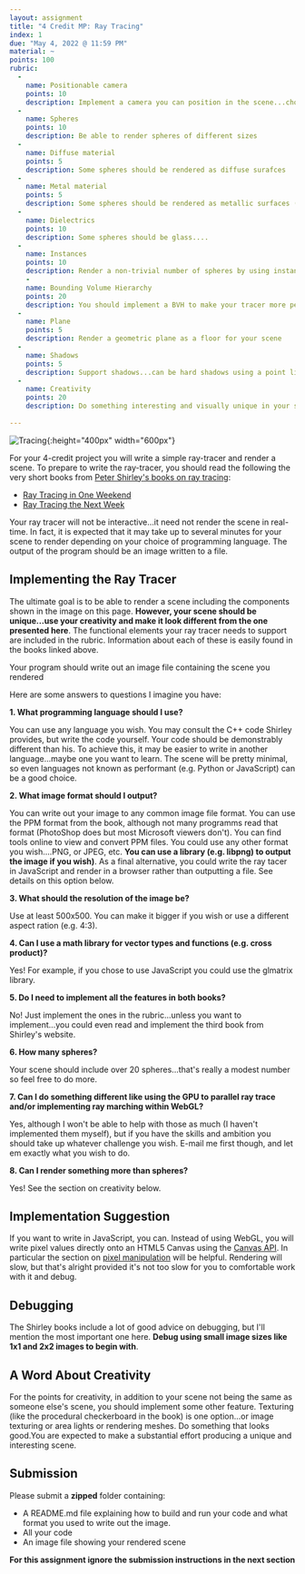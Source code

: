```yaml
---
layout: assignment
title: "4 Credit MP: Ray Tracing"
index: 1
due: "May 4, 2022 @ 11:59 PM"
material: ~
points: 100
rubric:
  -
    name: Positionable camera
    points: 10
    description: Implement a camera you can position in the scene...choose an interesting view in for your scene
  - 
    name: Spheres
    points: 10
    description: Be able to render spheres of different sizes
  -
    name: Diffuse material
    points: 5
    description: Some spheres should be rendered as diffuse surafces
  - 
    name: Metal material
    points: 5
    description: Some spheres should be rendered as metallic surfaces (mirrors are nice)
  - 
    name: Dielectrics
    points: 10
    description: Some spheres should be glass....
  - 
    name: Instances
    points: 10
    description: Render a non-trivial number of spheres by using instancing
    -
    name: Bounding Volume Hierarchy
    points: 20
    description: You should implement a BVH to make your tracer more performant
  - 
    name: Plane
    points: 5
    description: Render a geometric plane as a floor for your scene
  - 
    name: Shadows
    points: 5
    description: Support shadows...can be hard shadows using a point light
  - 
    name: Creativity
    points: 20
    description: Do something interesting and visually unique in your scene...maybe texturing
    
---
```


![Tracing](/img/ray-tracing.jpg){:height="400px" width="600px"}   

For your 4-credit project you will write a simple ray-tracer and render a scene. To prepare to write the ray-tracer, you should read the following the very short books from [Peter Shirley's books on ray tracing](https://raytracing.github.io/):

+ [Ray Tracing in One Weekend](https://raytracing.github.io/books/RayTracingInOneWeekend.html)
+ [Ray Tracing the Next Week](https://raytracing.github.io/books/RayTracingTheNextWeek.html)

Your ray tracer will not be interactive...it need not render the scene in real-time. In fact, it is expected that it may take up to several minutes for your scene to render depending on your choice of programming language. The output of the program should be an image written to a file.

## Implementing the Ray Tracer  ##

The ultimate goal is to be able to render a scene including the components shown in the image on this page. **However, your scene should be unique...use your creativity and make it look different from the one presented here**. The functional elements your ray tracer needs to support are included in the rubric. Information about each of these is easily found in the books linked above.

Your program should write out an image file containing the scene you rendered

Here are some answers to questions I imagine you have:

**1. What programming language should I use?**

You can use any language you wish. You may consult the C++ code Shirley provides, but write the code yourself. Your code should be demonstrably different than his. To achieve this, it may be easier to write in another language...maybe one you want to learn. The scene will be pretty minimal, so even languages not known as performant (e.g. Python or JavaScript) can be a good choice.

**2. What image format should I output?**

You can write out your image to any common image file format. You can use the PPM format from the book, although not many programms read that format (PhotoShop does but most Microsoft viewers don't). You can find tools online to view and convert PPM files. You could use any other format you wish....PNG, or JPEG, etc. **You can use a library (e.g. libpng) to output the image if you wish)**. As a final alternative, you could write the ray tacer in JavaScript and render in a browser rather than outputting a file. See details on this option below.

**3. What should the resolution of the image be?**

Use at least 500x500. You can make it bigger if you wish or use a different aspect ration (e.g. 4:3).

**4. Can I use a math library for vector types and functions (e.g. cross product)?**

Yes! For example, if you chose to use JavaScript you could use the glmatrix library.

**5. Do I need to implement all the features in both books?**

No! Just implement the ones in the rubric...unless you want to implement...you could even read and implement the third book from Shirley's website.

**6. How many spheres?**

Your scene should include over 20 spheres...that's really a modest number so feel free to do more.

**7. Can I do something different like using the GPU to parallel ray trace and/or implementing ray marching within WebGL?**

Yes, although I won't be able to help with those as much (I haven't implemented them myself), but if you have the skills and ambition you should take up whatever challenge you wish. E-mail me first though, and let em exactly what you wish to do.

**8. Can I render something more than spheres?**

Yes! See the section on creativity below.

## Implementation Suggestion ##

If you want to write in JavaScript, you can. Instead of using WebGL, you will write pixel values directly onto an HTML5 Canvas using the [Canvas API](https://developer.mozilla.org/en-US/docs/Web/API/Canvas_API). In particular the section on [pixel manipulation](https://developer.mozilla.org/en-US/docs/Web/API/Canvas_API/Tutorial/Pixel_manipulation_with_canvas) will be helpful. Rendering will slow, but that's alright provided it's not too slow for you to comfortable work with it and debug.

## Debugging ##

The Shirley books include a lot of good advice on debugging, but I'll mention the most important one here. **Debug using small image sizes like 1x1 and 2x2 images to begin with**.

## A Word About Creativity ##

For the points for creativity, in addition to your scene not being the same as someone else's scene, you should implement some other feature. Texturing (like the procedural checkerboard in the book) is one option...or image texturing or area lights or rendering meshes. Do something that looks good.You are expected to make a substantial effort producing a unique and interesting scene.

## Submission ###

Please submit a **zipped** folder containing:
+ A README.md file explaining how to build and run your code and what format you used to write out the image.
+ All your code
+ An image file showing your rendered scene

**For this assignment ignore the submission instructions in the next section**







